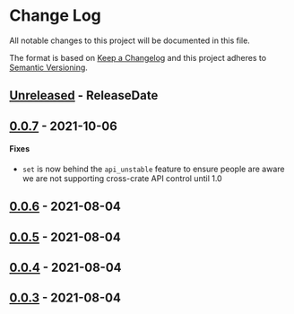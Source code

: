 # Change Log
All notable changes to this project will be documented in this file.

The format is based on [Keep a Changelog](http://keepachangelog.com/)
and this project adheres to [Semantic Versioning](http://semver.org/).

<!-- next-header -->
## [Unreleased] - ReleaseDate

## [0.0.7] - 2021-10-06

#### Fixes

- `set` is now behind the `api_unstable` feature to ensure people are aware we
  are not supporting cross-crate API control until 1.0

## [0.0.6] - 2021-08-04

## [0.0.5] - 2021-08-04

## [0.0.4] - 2021-08-04

## [0.0.3] - 2021-08-04

<!-- next-url -->
[Unreleased]: https://github.com/epage/git-stack/compare/concolor-control-v0.0.7...HEAD
[0.0.7]: https://github.com/epage/git-stack/compare/concolor-control-v0.0.6...concolor-control-v0.0.7
[0.0.6]: https://github.com/epage/git-stack/compare/concolor-control-v0.0.5...concolor-control-v0.0.6
[0.0.5]: https://github.com/epage/git-stack/compare/concolor-control-v0.0.4...concolor-control-v0.0.5
[0.0.4]: https://github.com/epage/git-stack/compare/concolor-control-v0.0.3...concolor-control-v0.0.4
[0.0.3]: https://github.com/rust-cli/concolor/compare/847670646de39fde558bed176b748562ab6157e2...concolor-control-v0.0.3
